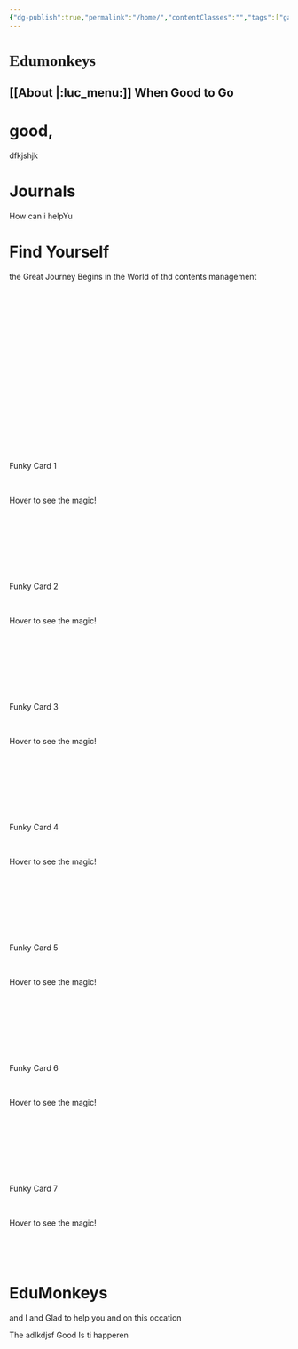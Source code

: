 ```yaml
---
{"dg-publish":true,"permalink":"/home/","contentClasses":"","tags":["gardenEntry"],"noteIcon":true}
---
```


# <div style="font-family:Cambria, Cochin, Georgia, Times, 'Times New Roman', serif;">Edumonkeys</div>
## [[About \|:luc_menu:]] When Good to Go 

# good,

dfkjshjk
# Journals

How can i helpYu

# Find Yourself
 the Great Journey Begins in the World of thd contents management

<!DOCTYPE html>

<html lang="en">

<head>

    <meta charset="UTF-8">

    <meta name="viewport" content="width=device-width, initial-scale=1.0">

    <title>Funky Card View</title>

    <link href="https://fonts.googleapis.com/css2?family=Recoleta:wght@400;700&display=swap" rel="stylesheet">

    <link href="https://fonts.googleapis.com/css2?family=Roboto+Slab:wght@400;700&display=swap" rel="stylesheet">

    <style>

        body {

            margin: 0;

            font-family: 'Roboto Slab', serif;

            background: #dcdcdc; /* Light gray background */

            padding: 20px;

        }

        .card-container {

            display: grid;

            grid-template-columns: repeat(2, 1fr);

            gap: 20px;

            width: 700px;

            margin: 0 auto;

        }

        .card {

            width: 100%;

            height: 350px;

            background: #f0f8ff; /* Light gray background */

            border-radius: 15px;

            box-shadow: 0 4px 8px rgba(0, 0, 0, 0.2);

            overflow: hidden;

            transition: transform 0.3s, box-shadow 0.3s, background 0.3s;

            cursor: pointer;

            position: relative;

        }

        .card:hover {

            transform: translateY(-10px);

            box-shadow: 0 8px 16px rgba(0, 0, 0, 0.4);

        }

        .card .card-header {

            padding: 20px;

            color: black; /* Changed to black */

            text-align: center;

            font-size: 20px;

            font-family: 'Recoleta', serif; /* Using Recoleta for header */

            font-weight: bold;

        }

        .card .card-body {

            padding: 15px;

            color: black; /* Changed to black */

            text-align: center;

            font-size: 16px;

        }

        .card:nth-child(1):hover, .card:nth-child(2):hover {

            background: linear-gradient(135deg, #FF7F50, #FFD700); /* Funky color */

        }

        .card:nth-child(3):hover, .card:nth-child(4):hover {

            background: linear-gradient(135deg, #7FFFD4, #1E90FF); /* Funky color */

        }

        .card:nth-child(5):hover, .card:nth-child(6):hover {

            background: linear-gradient(135deg, #FF69B4, #8A2BE2); /* Funky color */

        }

  

        /* Adjust card layout when in two columns (Parallel up and down) */

        .card:nth-child(odd) {

            margin-top: 20px;

        }

  

        @media (max-width: 600px) {

            .card-container {

                grid-template-columns: 1fr; /* Stack cards vertically on smaller screens */

            }

        }

    </style>

</head>

<body>

  

    <div class="card-container">

        <!-- Card 1 -->

        <div class="card">

            <div class="card-header">Funky Card 1</div>

            <div class="card-body">Hover to see the magic!</div>

        </div>

  

        <!-- Card 2 -->

        <div class="card">

            <div class="card-header">Funky Card 2</div>

            <div class="card-body">Hover to see the magic!</div>

        </div>

  

        <!-- Card 3 -->

        <div class="card">

            <div class="card-header">Funky Card 3</div>

            <div class="card-body">Hover to see the magic!</div>

        </div>

  

        <!-- Card 4 -->

        <div class="card">

            <div class="card-header">Funky Card 4</div>

            <div class="card-body">Hover to see the magic!</div>

        </div>

  

        <!-- Card 5 -->

        <div class="card">

            <div class="card-header">Funky Card 5</div>

            <div class="card-body">Hover to see the magic!</div>

        </div>

  

        <!-- Card 6 -->

        <div class="card">

            <div class="card-header">Funky Card 6</div>

            <div class="card-body">Hover to see the magic!</div>

        </div>

  

        <!-- Card 7 (Optional) -->

        <div class="card">

            <div class="card-header">Funky Card 7</div>

            <div class="card-body">Hover to see the magic!</div>

        </div>

    </div>

  

</body>

</html>


# **EduMonkeys**
 and I and Glad to help you and on this occation 

The adlkdjsf Good Is ti happeren
 

